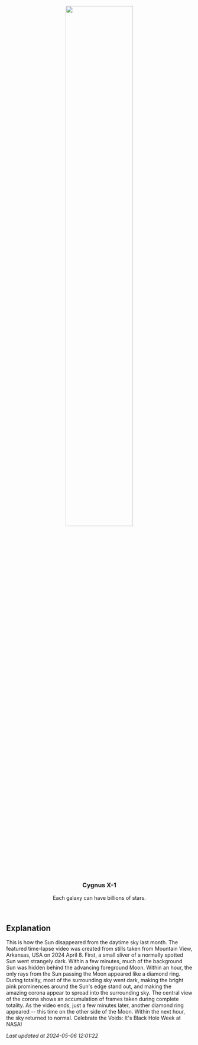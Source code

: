 <p align='center'>
    <a href='https://www.youtube.com/embed/28gtfSziCgU?rel=0'><img src='https://images.unsplash.com/photo-1610296669228-602fa827fc1f' width='60%' /></a>
    <h3 align="center">Cygnus X-1</h3>
    <p align="center">Each galaxy can have billions of stars.</p>
</p>
<br/>

Explanation
--
This is how the Sun disappeared from the daytime sky last month. The featured time-lapse video was created from stills taken from Mountain View, Arkansas, USA on 2024 April 8. First, a small sliver of a normally spotted Sun went strangely dark. Within a few minutes, much of the background Sun was hidden behind the advancing foreground Moon. Within an hour, the only rays from the Sun passing the Moon appeared like a diamond ring. During totality, most of the surrounding sky went dark, making the bright pink prominences around the Sun's edge stand out, and making the amazing corona appear to spread into the surrounding sky.  The central view of the corona shows an accumulation of frames taken during complete totality. As the video ends, just a few minutes later, another diamond ring appeared -- this time on the other side of the Moon. Within the next hour, the sky returned to normal.   Celebrate the Voids: It's Black Hole Week at NASA!


*Last updated at 2024-05-06 12:01:22*
